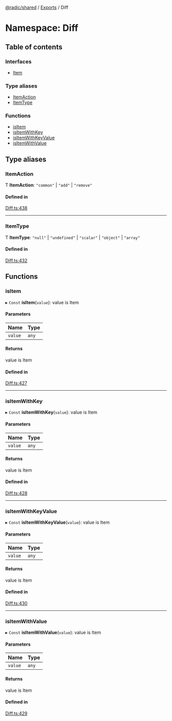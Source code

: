 [@radic/shared](../README.md) / [Exports](../modules.md) / Diff

# Namespace: Diff

## Table of contents

### Interfaces

- [Item](../interfaces/Diff.Item.md)

### Type aliases

- [ItemAction](Diff.md#itemaction)
- [ItemType](Diff.md#itemtype)

### Functions

- [isItem](Diff.md#isitem)
- [isItemWithKey](Diff.md#isitemwithkey)
- [isItemWithKeyValue](Diff.md#isitemwithkeyvalue)
- [isItemWithValue](Diff.md#isitemwithvalue)

## Type aliases

### ItemAction

Ƭ **ItemAction**: ``"common"`` \| ``"add"`` \| ``"remove"``

#### Defined in

[Diff.ts:438](https://github.com/robinradic/npm-console/blob/27e41ef/packages/shared/src/Diff.ts#L438)

___

### ItemType

Ƭ **ItemType**: ``"null"`` \| ``"undefined"`` \| ``"scalar"`` \| ``"object"`` \| ``"array"``

#### Defined in

[Diff.ts:432](https://github.com/robinradic/npm-console/blob/27e41ef/packages/shared/src/Diff.ts#L432)

## Functions

### isItem

▸ `Const` **isItem**(`value`): value is Item

#### Parameters

| Name | Type |
| :------ | :------ |
| `value` | `any` |

#### Returns

value is Item

#### Defined in

[Diff.ts:427](https://github.com/robinradic/npm-console/blob/27e41ef/packages/shared/src/Diff.ts#L427)

___

### isItemWithKey

▸ `Const` **isItemWithKey**(`value`): value is Item

#### Parameters

| Name | Type |
| :------ | :------ |
| `value` | `any` |

#### Returns

value is Item

#### Defined in

[Diff.ts:428](https://github.com/robinradic/npm-console/blob/27e41ef/packages/shared/src/Diff.ts#L428)

___

### isItemWithKeyValue

▸ `Const` **isItemWithKeyValue**(`value`): value is Item

#### Parameters

| Name | Type |
| :------ | :------ |
| `value` | `any` |

#### Returns

value is Item

#### Defined in

[Diff.ts:430](https://github.com/robinradic/npm-console/blob/27e41ef/packages/shared/src/Diff.ts#L430)

___

### isItemWithValue

▸ `Const` **isItemWithValue**(`value`): value is Item

#### Parameters

| Name | Type |
| :------ | :------ |
| `value` | `any` |

#### Returns

value is Item

#### Defined in

[Diff.ts:429](https://github.com/robinradic/npm-console/blob/27e41ef/packages/shared/src/Diff.ts#L429)
